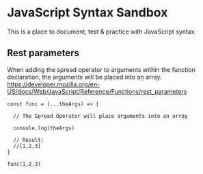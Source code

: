 # JavaScript Syntax Sandbox

This is a place to document, test & practice with JavaScript syntax.

## Rest parameters
When adding the spread operator to arguments within the function declaration, the arguments will be placed into an array.
https://developer.mozilla.org/en-US/docs/Web/JavaScript/Reference/Functions/rest_parameters

```
const func = (...theArgs) => {

  // The Spread Operator will place arguments into an array

  console.log(theArgs)

  // Result:
  //[1,2,3]
}

func(1,2,3)
```
